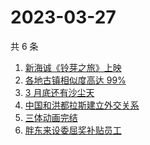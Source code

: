 # 2023-03-27

共 6 条

<!-- BEGIN ZHIHUSEARCH -->
<!-- 最后更新时间 Mon Mar 27 2023 07:11:34 GMT+0800 (China Standard Time) -->
1. [新海诚《铃芽之旅》上映](https://www.zhihu.com/search?q=新海诚《铃芽之旅》上映)
1. [各地古镇相似度高达 99%](https://www.zhihu.com/search?q=各地古镇相似度高达%2099%)
1. [3 月底还有沙尘天](https://www.zhihu.com/search?q=3%20月底还有沙尘天)
1. [中国和洪都拉斯建立外交关系](https://www.zhihu.com/search?q=中国和洪都拉斯建立外交关系)
1. [三体动画完结](https://www.zhihu.com/search?q=三体动画完结)
1. [胖东来设委屈奖补贴员工](https://www.zhihu.com/search?q=胖东来设委屈奖补贴员工)
<!-- END ZHIHUSEARCH -->
